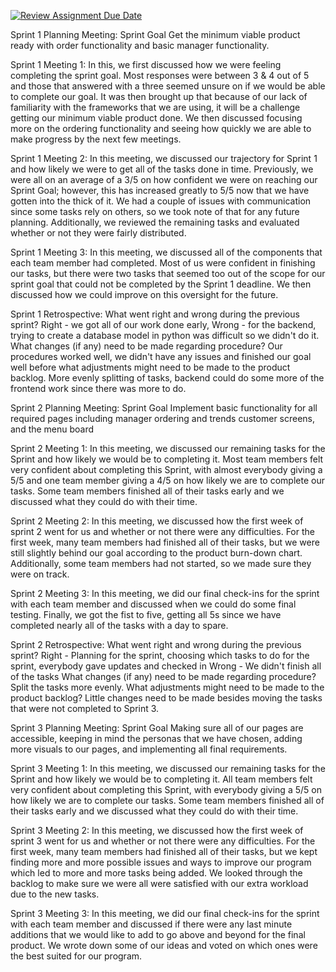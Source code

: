 [![Review Assignment Due Date](https://classroom.github.com/assets/deadline-readme-button-24ddc0f5d75046c5622901739e7c5dd533143b0c8e959d652212380cedb1ea36.svg)](https://classroom.github.com/a/ttC5_kKh)

Sprint 1 Planning Meeting:
Sprint Goal
Get the minimum viable product ready with order functionality and basic manager functionality.


Sprint 1 Meeting 1:
In this, we first discussed how we were feeling completing the sprint goal. Most responses were between 3 & 4 out of 5 and those that answered with a three seemed unsure on if we would be able to complete our goal. It was then brought up that because of our lack of familiarity with the frameworks that we are using, it will be a challenge getting our minimum viable product done. We then discussed focusing more on the ordering functionality and seeing how quickly we are able to make progress by the next few meetings.

Sprint 1 Meeting 2:
In this meeting, we discussed our trajectory for Sprint 1 and how likely we were to get all of the tasks done in time. Previously, we were all on an average of a 3/5 on how confident we were on reaching our Sprint Goal; however, this has increased greatly to 5/5 now that we have gotten into the thick of it. We had a couple of issues with communication since some tasks rely on others, so we took note of that for any future planning. Additionally, we reviewed the remaining tasks and evaluated whether or not they were fairly distributed.

Sprint 1 Meeting 3:
In this meeting, we discussed all of the components that each team member had completed. Most of us were confident in finishing our tasks, but there were two tasks that seemed too out of the scope for our sprint goal that could not be completed by the Sprint 1 deadline. We then discussed how we could improve on this oversight for the future.

Sprint 1 Retrospective:
What went right and wrong during the previous sprint?
Right - we got all of our work done early, 
Wrong - for the backend, trying to create a database model in python was difficult so we didn't do it.
What changes (if any) need to be made regarding procedure?
Our procedures worked well, we didn't have any issues and finished our goal well before
what adjustments might need to be made to the product backlog.
More evenly splitting of tasks, backend could do some more of the frontend work since there was more to do.


Sprint 2 Planning Meeting:
Sprint Goal
Implement basic functionality for all required pages including manager ordering and trends customer screens, and the menu board

Sprint 2 Meeting 1:
In this meeting, we discussed our remaining tasks for the Sprint and how likely we would be to completing it. Most team members felt very confident about completing this Sprint, with almost everybody giving a 5/5 and one team member giving a 4/5 on how likely we are to complete our tasks. Some team members finished all of their tasks early and we discussed what they could do with their time.

Sprint 2 Meeting 2:
In this meeting, we discussed how the first week of sprint 2 went for us and whether or not there were any difficulties. For the first week, many team members had finished all of their tasks, but we were still slightly behind our goal according to the product burn-down chart. Additionally, some team members had not started, so we made sure they were on track.

Sprint 2 Meeting 3:
In this meeting, we did our final check-ins for the sprint with each team member and discussed when we could do some final testing. Finally, we got the fist to five, getting all 5s since we have completed nearly all of the tasks with a day to spare.

Sprint 2 Retrospective:
What went right and wrong during the previous sprint?
Right - Planning for the sprint, choosing which tasks to do for the sprint, everybody gave updates and checked in
Wrong - We didn't finish all of the tasks
What changes (if any) need to be made regarding procedure?
Split the tasks more evenly.
What adjustments might need to be made to the product backlog?
Little changes need to be made besides moving the tasks that were not completed to Sprint 3.


Sprint 3 Planning Meeting:
Sprint Goal
Making sure all of our pages are accessible, keeping in mind the personas that we have chosen, adding more visuals to our pages, and implementing all final requirements.

Sprint 3 Meeting 1:
In this meeting, we discussed our remaining tasks for the Sprint and how likely we would be to completing it. All team members felt very confident about completing this Sprint, with everybody giving a 5/5 on how likely we are to complete our tasks. Some team members finished all of their tasks early and we discussed what they could do with their time.

Sprint 3 Meeting 2:
In this meeting, we discussed how the first week of sprint 3 went for us and whether or not there were any difficulties. For the first week, many team members had finished all of their tasks, but we kept finding more and more possible issues and ways to improve our program which led to more and more tasks being added. We looked through the backlog to make sure we were all were satisfied with our extra workload due to the new tasks.

Sprint 3 Meeting 3:
In this meeting, we did our final check-ins for the sprint with each team member and discussed if there were any last minute additions that we would like to add to go above and beyond for the final product. We wrote down some of our ideas and voted on which ones were the best suited for our program. 